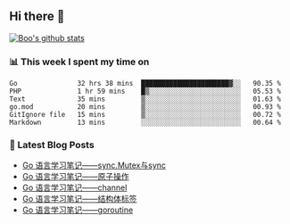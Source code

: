## Hi there 👋

[![Boo's github stats](https://github-readme-stats.vercel.app/api?username=0xAiKang)](https://github.com/anuraghazra/github-readme-stats)

<!-- [![Most Used Langs](https://github-readme-stats.vercel.app/api/top-langs/?username=0xAiKang)](https://github.com/anuraghazra/github-readme-stats) -->

### 📊 This week I spent my time on
<!--START_SECTION:waka-->

```text
Go               32 hrs 38 mins  ██████████████████████▓░░   90.35 %
PHP              1 hr 59 mins    █▒░░░░░░░░░░░░░░░░░░░░░░░   05.53 %
Text             35 mins         ▒░░░░░░░░░░░░░░░░░░░░░░░░   01.63 %
go.mod           20 mins         ▒░░░░░░░░░░░░░░░░░░░░░░░░   00.93 %
GitIgnore file   15 mins         ▒░░░░░░░░░░░░░░░░░░░░░░░░   00.72 %
Markdown         13 mins         ░░░░░░░░░░░░░░░░░░░░░░░░░   00.64 %
```

<!--END_SECTION:waka-->

### 📕 Latest Blog Posts
<!-- BLOG-POST-LIST:START -->
- [Go 语言学习笔记——sync.Mutex与sync](https://www.0x2beace.com/go-language-study-notes-sync-Mutex-and-sync/)
- [Go 语言学习笔记——原子操作](https://www.0x2beace.com/go-language-study-notes-atomic-operation/)
- [Go 语言学习笔记——channel](https://www.0x2beace.com/go-language-study-notes-channel/)
- [Go 语言学习笔记——结构体标签](https://www.0x2beace.com/go-language-study-notes-struct-tag/)
- [Go 语言学习笔记——goroutine](https://www.0x2beace.com/go-language-study-notes-goroutine/)
<!-- BLOG-POST-LIST:END -->

